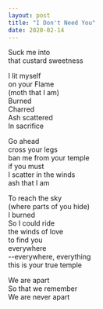 ```yaml
---
layout: post
title: "I Don't Need You"
date: 2020-02-14
---
```


Suck me into  
that custard sweetness  

I lit myself  
on your Flame  
(moth that I am)  
Burned  
Charred  
Ash scattered   
In sacrifice  

Go ahead  
cross your legs  
ban me from your temple  
if you must  
I scatter in the winds  
ash that I am  

To reach the sky  
(where parts of you hide)  
I burned  
So I could ride  
the winds of love  
to find you  
everywhere  
--everywhere, everything  
this is your true temple  

We are apart  
So that we remember  
We are never apart  

